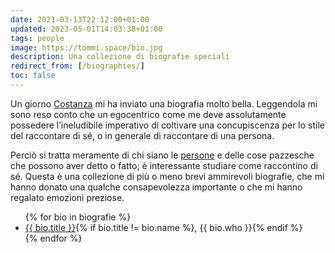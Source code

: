 ```yaml
---
date: 2021-03-13T22:12:00+01:00
updated: 2023-05-01T14:03:38+01:00
tags: people
image: https://tommi.space/bio.jpg
description: Una collezione di biografie speciali
redirect_from: [/biographies/]
toc: false
---
```

Un giorno [Costanza](https://instagram.com/costanzacerss '@costanzacerss su Instagram') mi ha inviato una biografia molto bella. Leggendola mi sono reso conto che un egocentrico come me deve assolutamente possedere l’ineludibile imperativo di coltivare una concupiscenza per lo stile del raccontare di sé, o in generale di raccontare di una persona.

Perciò si tratta meramente di chi siano le <a href='https://tommi.space/people/' title='People – tommi.space' hreflang='en'>persone</a> e delle cose pazzesche che possono aver detto o fatto; è interessante studiare come raccontino di sé. Questa è una collezione di più o meno brevi ammirevoli biografie, che mi hanno donato una qualche consapevolezza importante o che mi hanno regalato emozioni preziose.

<ul>
	{% for bio in biografie %}
		<li><a href='{{ bio.url }}' title='Biografia di {{ bio.name }}'>{{ bio.title }}</a>{% if bio.title != bio.name %}, {{ bio.who }}{% endif %}</li>
	{% endfor %}
</ul>


